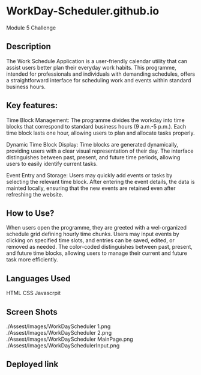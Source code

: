 # WorkDay-Scheduler.github.io
Module 5 Challenge

## Description 
The Work Schedule Application is a user-friendly calendar utility that can assist users better plan their everyday work habits. This programme, intended for professionals and individuals with demanding schedules, offers a straightforward interface for scheduling work and events within standard business hours.

## Key features:
Time Block Management: The programme divides the workday into time blocks that correspond to standard business hours (9 a.m.-5 p.m.). Each time block lasts one hour, allowing users to plan and allocate tasks properly.

Dynamic Time Block Display: Time blocks are generated dynamically, providing users with a clear visual representation of their day. The interface distinguishes between past, present, and future time periods, allowing users to easily identify current tasks.

Event Entry and Storage: Users may quickly add events or tasks by selecting the relevant time block. After entering the event details, the data is  mainted  locally, ensuring that the new events are retained even after refreshing the website.


## How to Use?
When users open the programme, they are greeted with a wel-organized schedule grid defining hourly time chunks. Users may input  events by clicking on specified time slots, and entries can be saved, edited, or removed as needed. The color-coded  distinguishes between past, present, and future time blocks, allowing users to manage their current and future task more efficiently.

## Languages Used 
HTML 
CSS 
Javascrpit

## Screen Shots 
./Assest/Images/WorkDayScheduler 1.png
./Assest/Images/WorkDayScheduler 2.png
./Assest/Images/WorkDayScheduler MainPage.png
./Assest/Images/WorkDaySchedulerInput.png


## Deployed link 


## 